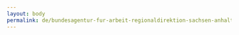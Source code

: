 ```yaml
---
layout: body
permalink: de/bundesagentur-fur-arbeit-regionaldirektion-sachsen-anhalt-thuringen/
---
```


